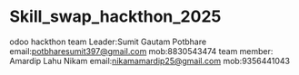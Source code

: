 # Skill_swap_hackthon_2025
odoo hackthon
team Leader:Sumit Gautam Potbhare 
email:potbharesumit397@gmail.com
mob:8830543474
team member: Amardip Lahu Nikam
email:nikamamardip25@gmail.com
mob:9356441043
